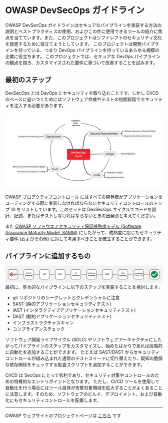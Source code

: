 # OWASP DevSecOps ガイドライン
OWASP DevSecOps ガイドラインはセキュアなパイプラインを実装する方法の説明とベストプラクティスの使用、およびこの件に使用できるツールの紹介に焦点を当てています。また、このプロジェクトはシフトレフトのセキュリティ文化を促進するために役立てようとしています。
このプロジェクトは開発パイプラインを持っている、つまり DevOps パイプラインを持っているあらゆる規模の企業に役立ちます。
このプロジェクトでは、セキュアな DevOps パイプラインの観点を描き、カスタマイズされた要件に基づいて改善することを試みます。

## 最初のステップ
DevSecOps とは DevOps にセキュリティを取り込むことです。しかし CI/CD のペースに追いつくためにはソフトウェア作成やテストの初期段階でセキュリティを注入する必要があります。

![DevSecOps cycle](/assets/images/DevSecOps-cycle.png)

[OWASP プロアクティブコントロール](https://owasp.org/www-project-proactive-controls/) にはすべての開発者がアプリケーションをコーディングする際に実装しなければならないセキュリティコントロールのトップ 10 をリストしています。このセットは DevSecOps サイクルでコードを設計、記述、またはテストしなければならないときの出発点と考えてください。

また [OWASP ソフトウエアセキュリティ保証成熟度モデル (Software Assurance Maturity Model, SAMM)](https://owaspsamm.org/model/) にしたがって、成熟度に応じたセキュリティ要件 (およびその他) に対して考慮すべきことを確立することができます。

## パイプラインに追加するもの
![DevSecOps pipeline](/assets/images/DevSecOps-pipeline.png)
最初に、基本的なパイプラインに以下のステップを実装することを検討します。
* git リポジトリのシークレットとクレデンシャルに注意
* SAST (静的アプリケーションセキュリティテスト)
* IAST (インタラクティブアプリケーションセキュリティテスト)
* DAST (動的アプリケーションセキュリティテスト)
* インフラストラクチャスキャン
* コンプライアンスチェック

ソフトウェア開発ライフサイクル (SDLC) やソフトウェアアーキテクチャにしたがってパイプラインのステップをカスタマイズし、始めたばかりであれば段階的に自動化を追加することができます。
たとえば SAST/DAST からセキュリティコントロールが組み込まれた通常のテストスイートに切り替えたり、既知の脆弱な依存関係をチェックする監査スクリプトを追加することができます。

CI/CD は SecOps にとって有利であり、セキュリティ対策やコントロールのための特権的なエントリポイントとなります。
ただし、CI/CD ツールを使用して自動化を行う場合にはツール自体が攻撃対象領域を拡大することがよくあることに注意します。そのため、ソフトウェアのビルド、デプロイメント、および自動化にもセキュリティコントロールを配置します。

---
OWASP ウェブサイトのプロジェクトページは [こちら](https://owasp.org/www-project-devsecops-guideline/) です
